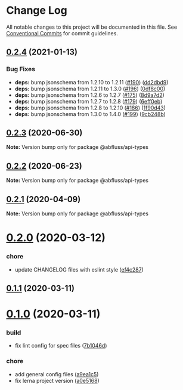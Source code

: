 # Change Log

All notable changes to this project will be documented in this file.
See [Conventional Commits](https://conventionalcommits.org) for commit guidelines.

## [0.2.4](https://github.com/abfluss/abfluss/compare/v0.2.3...v0.2.4) (2021-01-13)


### Bug Fixes

* **deps:** bump jsonschema from 1.2.10 to 1.2.11 ([#190](https://github.com/abfluss/abfluss/issues/190)) ([dd2dbd9](https://github.com/abfluss/abfluss/commit/dd2dbd9590d51a68b47072f52fb91fe123f64864))
* **deps:** bump jsonschema from 1.2.11 to 1.3.0 ([#196](https://github.com/abfluss/abfluss/issues/196)) ([0df8c00](https://github.com/abfluss/abfluss/commit/0df8c00bdc1ad8a86dd400deda2213ca3dc144cd))
* **deps:** bump jsonschema from 1.2.6 to 1.2.7 ([#175](https://github.com/abfluss/abfluss/issues/175)) ([8d9a7d2](https://github.com/abfluss/abfluss/commit/8d9a7d220a73726550ed6991cade964cb3efedf7))
* **deps:** bump jsonschema from 1.2.7 to 1.2.8 ([#179](https://github.com/abfluss/abfluss/issues/179)) ([6eff0eb](https://github.com/abfluss/abfluss/commit/6eff0eb5808c9ef2bfd9a894ea4b0a17a75e5d1a))
* **deps:** bump jsonschema from 1.2.8 to 1.2.10 ([#186](https://github.com/abfluss/abfluss/issues/186)) ([1f90d43](https://github.com/abfluss/abfluss/commit/1f90d4378c623619a3b819133ba10ab750f8c433))
* **deps:** bump jsonschema from 1.3.0 to 1.4.0 ([#199](https://github.com/abfluss/abfluss/issues/199)) ([9cb248b](https://github.com/abfluss/abfluss/commit/9cb248b8ba6373080cac5ec1488d746de16bc7f4))






## [0.2.3](https://github.com/abfluss/abfluss/compare/v0.2.2...v0.2.3) (2020-06-30)

**Note:** Version bump only for package @abfluss/api-types






## [0.2.2](https://github.com/abfluss/abfluss/compare/v0.2.1...v0.2.2) (2020-06-23)

**Note:** Version bump only for package @abfluss/api-types






## [0.2.1](https://github.com/abfluss/abfluss/compare/v0.2.0...v0.2.1) (2020-04-09)

**Note:** Version bump only for package @abfluss/api-types






# [0.2.0](https://github.com/abfluss/abfluss/compare/v0.1.1...v0.2.0) (2020-03-12)


### chore

* update CHANGELOG files with eslint style ([ef4c287](https://github.com/abfluss/abfluss/commit/ef4c287da86f004386015bdf8951988680e4368b))





## [0.1.1](https://github.com/abfluss/abfluss/compare/v0.1.0...v0.1.1) (2020-03-11)




# [0.1.0](https://github.com/abfluss/abfluss/compare/a9ea1c565722a6dda00056419e7a07d1574d3870...v0.1.0) (2020-03-11)


### build

* fix lint config for spec files ([7b1046d](https://github.com/abfluss/abfluss/commit/7b1046de0dfe0a2d110b8a3c6c579777b523147f))

### chore

* add general config files ([a9ea1c5](https://github.com/abfluss/abfluss/commit/a9ea1c565722a6dda00056419e7a07d1574d3870))
* fix lerna project version ([a0e5168](https://github.com/abfluss/abfluss/commit/a0e51685c933604d2b8003576b794bf5a833bd0e))
